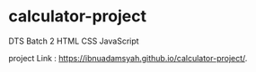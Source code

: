 # calculator-project
DTS Batch 2 HTML CSS JavaScript 

project Link : https://ibnuadamsyah.github.io/calculator-project/.
